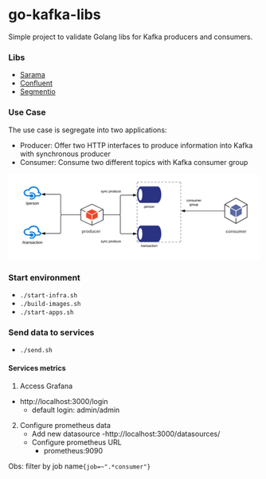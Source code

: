 # go-kafka-libs

Simple project to validate Golang libs for Kafka producers and consumers.

### Libs
- [Sarama](https://github.com/Shopify/sarama)
- [Confluent](https://github.com/confluentinc/confluent-kafka-go)
- [Segmentio](https://github.com/segmentio/kafka-go)

### Use Case
The use case is segregate into two applications:
- Producer: Offer two HTTP interfaces to produce information into Kafka with synchronous producer
- Consumer: Consume two different topics with Kafka consumer group

![alt tag](https://github.com/emmanuelneri/go-kafka-libs/blob/main/usecase.png?style=centerme)

### Start environment
- `./start-infra.sh `
- `./build-images.sh `
- `./start-apps.sh `

### Send data to services 
- `./send.sh `

#### Services metrics
1. Access Grafana
- http://localhost:3000/login
    - default login: admin/admin

2. Configure prometheus data
    - Add new datasource
        -http://localhost:3000/datasources/
    - Configure prometheus URL
        - prometheus:9090
        
Obs: filter by job name`{job=~".*consumer"}`